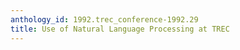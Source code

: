 ```yaml
---
anthology_id: 1992.trec_conference-1992.29
title: Use of Natural Language Processing at TREC
---
```

